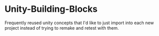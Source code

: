# Unity-Building-Blocks
Frequently reused unity concepts that I'd like to just import into each new project instead of trying to remake and retest with them.
